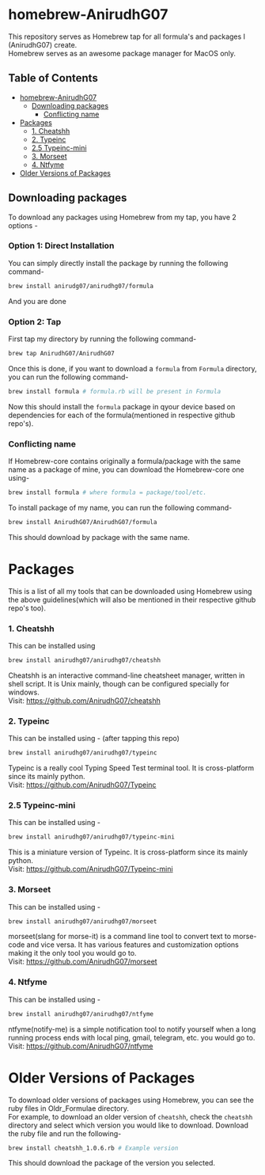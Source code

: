 # homebrew-AnirudhG07

This repository serves as Homebrew tap for all formula's and packages I (AnirudhG07) create.
<br>Homebrew serves as an awesome package manager for MacOS only.

## Table of Contents

- [homebrew-AnirudhG07](#homebrew-anirudhg07)
  - [Downloading packages](#downloading-packages)
    - [Conflicting name](#conflicting-name)
- [Packages](#packages)
  - [1. Cheatshh](#1-cheatshh)
  - [2. Typeinc](#2-typeinc)
  - [2.5 Typeinc-mini](#25-typeinc-mini)
  - [3. Morseet](#3-morseet)
  - [4. Ntfyme](#4-ntfyme)
- [Older Versions of Packages](#older-versions-of-packages)

## Downloading packages

To download any packages using Homebrew from my tap, you have 2 options -

### Option 1: Direct Installation

You can simply directly install the package by running the following command-

```bash
brew install anirudg07/anirudhg07/formula
```

And you are done

### Option 2: Tap

First tap my directory by running the following command-

```bash
brew tap AnirudhG07/AnirudhG07
```

Once this is done, if you want to download a `formula` from `Formula` directory, you can run the following command-

```bash
brew install formula # formula.rb will be present in Formula
```

Now this should install the `formula` package in qyour device based on dependencies for each of the formula(mentioned in respective github repo's).

### Conflicting name

If Homebrew-core contains originally a formula/package with the same name as a package of mine, you can download the Homebrew-core one using-

```bash
brew install formula # where formula = package/tool/etc.
```

To install package of my name, you can run the following command-

```bash
brew install AnirudhG07/AnirudhG07/formula
```

This should download by package with the same name.

# Packages

This is a list of all my tools that can be downloaded using Homebrew using the above guidelines(which will also be mentioned in their respective github repo's too).

### 1. Cheatshh

This can be installed using

```bash
brew install anirudhg07/anirudhg07/cheatshh
```

Cheatshh is an interactive command-line cheatsheet manager, written in shell script. It is Unix mainly, though can be configured specially for windows.<br>Visit: https://github.com/AnirudhG07/cheatshh

### 2. Typeinc

This can be installed using - (after tapping this repo)

```bash
brew install anirudhg07/anirudhg07/typeinc
```

Typeinc is a really cool Typing Speed Test terminal tool. It is cross-platform since its mainly python.<br>Visit: https://github.com/AnirudhG07/Typeinc

### 2.5 Typeinc-mini

This can be installed using -

```bash
brew install anirudhg07/anirudhg07/typeinc-mini
```

This is a miniature version of Typeinc. It is cross-platform since its mainly python.<br>Visit: https://github.com/AnirudhG07/Typeinc-mini

### 3. Morseet

This can be installed using -

```bash
brew install anirudhg07/anirudhg07/morseet
```

morseet(slang for morse-it) is a command line tool to convert text to morse-code and vice versa. It has various features and customization options making it the only tool
you would go to. <br>Visit: https://github.com/AnirudhG07/morseet

### 4. Ntfyme

This can be installed using -

```bash
brew install anirudhg07/anirudhg07/ntfyme
```

ntfyme(notify-me) is a simple notification tool to notify yourself when a long running process ends with local ping, gmail, telegram, etc.
you would go to. <br>Visit: https://github.com/AnirudhG07/ntfyme

# Older Versions of Packages

To download older versions of packages using Homebrew, you can see the ruby files in Oldr_Formulae directory.
<br>For example, to download an older version of `cheatshh`, check the `cheatshh` directory and select which version you would like to download. Download the ruby file and run the following-

```bash
brew install cheatshh_1.0.6.rb # Example version
```

This should download the package of the version you selected.
